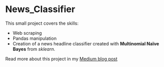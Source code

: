 # News_Classifier
This small project covers the skills:
* Web scraping
* Pandas manipulation
* Creation of a news headline classifier created with **Multinomial Naïve Bayes** from *sklearn*.

Read more about this project in my [Medium blog post](https://gustavorsantos.medium.com/creating-a-news-classifier-with-multinomial-naive-bayes-94d09c442769?sk=c54fe2888ea43d24f042c0cd2a7c510d)

